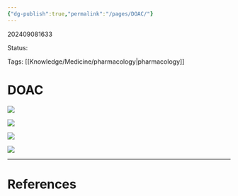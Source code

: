 ```yaml
---
{"dg-publish":true,"permalink":"/pages/DOAC/"}
---
```



202409081633

Status: 

Tags: [[Knowledge/Medicine/pharmacology\|pharmacology]]

# DOAC

![](https://i.imgur.com/c69mjLq.png)


![](https://i.imgur.com/UckqiDD.png)


![](https://i.imgur.com/4BFf14u.png)


![](https://i.imgur.com/IFEXfu3.png)



___
# References
